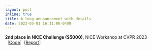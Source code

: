 ```yaml
---
layout: post
inline: true
title: A long announcement with details
date: 2023-05-01 16:11:00-0400
---
```


<b>2nd place in NICE Challenge ($5000)</b>, NICE Workshop at CVPR 2023 &nbsp;&nbsp;[<a href="https://github.com/ytaek-oh/retriever" target="_blank">Code</a>]&nbsp;&nbsp;[<a href="./assets/pdf/nice_report.pdf" target="_balnk">Report</a>]